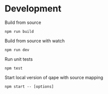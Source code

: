 # Development
Build from source
```
npm run build
```
Build from source with watch
```
npm run dev
```
Run unit tests
```
npm test
```
Start local version of qape with source mapping
```
npm start -- [options]
```

